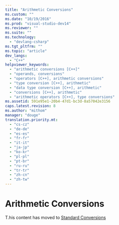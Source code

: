 ```yaml
---
title: "Arithmetic Conversions"
ms.custom: ""
ms.date: "10/19/2016"
ms.prod: "visual-studio-dev14"
ms.reviewer: ""
ms.suite: ""
ms.technology: 
  - "devlang-csharp"
ms.tgt_pltfrm: ""
ms.topic: "article"
dev_langs: 
  - "C++"
helpviewer_keywords: 
  - "arithmetic conversions [C++]"
  - "operands, conversions"
  - "operators [C++], arithmetic conversions"
  - "type conversion [C++], arithmetic"
  - "data type conversion [C++], arithmetic"
  - "conversions [C++], arithmetic"
  - "arithmetic operators [C++], type conversions"
ms.assetid: 591e95e1-20b4-47d1-bc3d-8a57042e3156
caps.latest.revision: 8
ms.author: "mithom"
manager: "douge"
translation.priority.mt: 
  - "cs-cz"
  - "de-de"
  - "es-es"
  - "fr-fr"
  - "it-it"
  - "ja-jp"
  - "ko-kr"
  - "pl-pl"
  - "pt-br"
  - "ru-ru"
  - "tr-tr"
  - "zh-cn"
  - "zh-tw"
---
```

# Arithmetic Conversions
T.his content has moved to [Standard Conversions](../Topic/Standard%20Conversions.md)